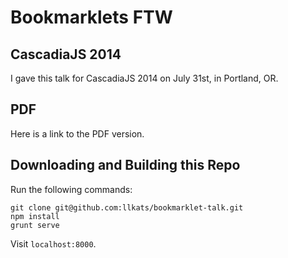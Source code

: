 # Bookmarklets FTW

## CascadiaJS 2014

I gave this talk for CascadiaJS 2014 on July 31st, in Portland, OR.

## PDF

Here is a link to the PDF version.

## Downloading and Building this Repo

Run the following commands:
```
git clone git@github.com:llkats/bookmarklet-talk.git
npm install
grunt serve
```
Visit `localhost:8000`.
